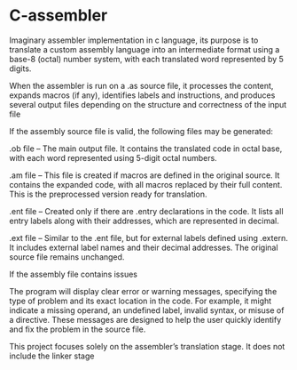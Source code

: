 # C-assembler 


Imaginary assembler implementation in c language, its purpose is to translate a custom assembly language into an intermediate format using a base-8 (octal) number system, with each translated word represented by 5 digits.

When the assembler is run on a .as source file, it processes the content, expands macros (if any), identifies labels and instructions, and produces several output files depending on the structure and correctness of the input file

If the assembly source file is valid, the following files may be generated:

.ob file – The main output file. It contains the translated code in octal base, with each word represented using 5-digit octal numbers.

.am file – This file is created if macros are defined in the original source. It contains the expanded code, with all macros replaced by their full content. This is the preprocessed version ready for translation.

.ent file – Created only if there are .entry declarations in the code. It lists all entry labels along with their addresses, which are represented in decimal.

.ext file – Similar to the .ent file, but for external labels defined using .extern. It includes external label names and their decimal addresses. The original source file remains unchanged.

If the assembly file contains issues

The program will display clear error or warning messages, specifying the type of problem and its exact location in the code. For example, it might indicate a missing operand, an undefined label, invalid syntax, or misuse of a directive. These messages are designed to help the user quickly identify and fix the problem in the source file.

This project focuses solely on the assembler’s translation stage. It does not include the linker stage
